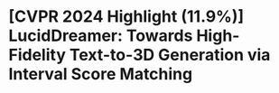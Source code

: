 # [CVPR 2024 Highlight (11.9%)] LucidDreamer: Towards High-Fidelity Text-to-3D Generation via Interval Score Matching
